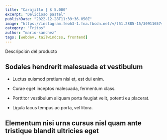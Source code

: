 ```yaml
---
title: "Carajillo | $ 5.000"
excerpt: "Delicioso pastel"
publishDate: "2022-12-28T11:39:36.050Z"
image: "https://instagram.feoh3-1.fna.fbcdn.net/v/t51.2885-15/309116574_1337111926821856_68031429170691986_n.jpg?stp=dst-jpg_e35_p1080x1080&_nc_ht=instagram.feoh3-1.fna.fbcdn.net&_nc_cat=104&_nc_ohc=SUUOrPOk4jkAX-D4u5x&edm=AGenrX8BAAAA&ccb=7-5&oh=00_AfCpKLvOiiLVD3j_DfBQHvCXMkab1r-vVn1z-YA8giC3mw&oe=63FBF5DB&_nc_sid=5eceaa"
category: "Fritos"
author: "mario-sanchez"
tags: [webdev, tailwindcss, frontend]
---
```


Descripción del producto

## Sodales hendrerit malesuada et vestibulum

- Luctus euismod pretium nisi et, est dui enim.

- Curae eget inceptos malesuada, fermentum class.

- Porttitor vestibulum aliquam porta feugiat velit, potenti eu placerat.

- Ligula lacus tempus ac porta, vel litora.


## Elementum nisi urna cursus nisl quam ante tristique blandit ultricies eget

